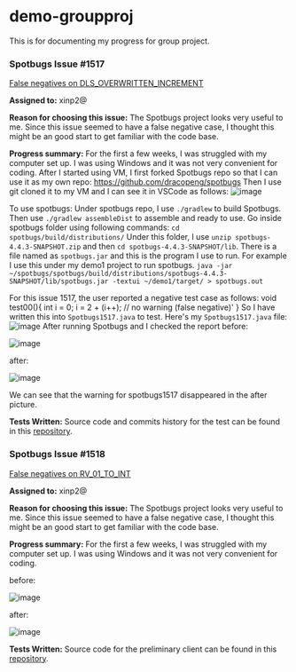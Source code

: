 # demo-groupproj
This is for documenting my progress for group project.

### Spotbugs Issue #1517
[False negatives on DLS_OVERWRITTEN_INCREMENT](https://github.com/spotbugs/spotbugs/issues/1517)

**Assigned to:** xinp2@
  
**Reason for choosing this issue:** The Spotbugs project looks very useful to me. Since this issue seemed to have a false negative case, I thought this might be an good start to get familiar with the code base.

**Progress summary:**
For the first a few weeks, I was struggled with my computer set up. I was using Windows and it was not very convenient for coding. After I started using VM, I first forked Spotbugs repo so that I can use it as my own repo: https://github.com/dracopeng/spotbugs
Then I use git cloned it to my VM and I can see it in VSCode as follows:
![image](https://user-images.githubusercontent.com/62916853/142748542-f8cc09e2-79a1-43fd-926e-38b782637845.png)

To use spotbugs:
Under spotbugs repo, I use `./gradlew` to build Spotbugs. 
Then use `./gradlew assembleDist` to assemble and ready to use.
Go inside spotbugs folder using following commands:
`cd spotbugs/build/distributions/`
Under this folder, I use `unzip spotbugs-4.4.3-SNAPSHOT.zip` and then `cd spotbugs-4.4.3-SNAPSHOT/lib`.
There is a file named as `spotbugs.jar` and this is the program I use to run.
For example I use this under my demo1 project to run spotbugs.
`java -jar ~/spotbugs/spotbugs/build/distributions/spotbugs-4.4.3-SNAPSHOT/lib/spotbugs.jar -textui ~/demo1/target/ > spotbugs.out`

For this issue 1517, the user reported a negative test case as follows:
void test00(){
    int i = 0;
    i = 2 + (i++); // no warning (false negative)'
}
So I have written this into `Spotbugs1517.java` to test.
Here's my `Spotbugs1517.java` file:
![image](https://user-images.githubusercontent.com/62916853/142751800-ec265e3c-ea73-4e51-a1f2-b81d2a0f8bb2.png)
After running Spotbugs and I checked the report
before:

![image](https://user-images.githubusercontent.com/62916853/142747752-b1de70d4-705a-4768-8ed6-29720c5110a9.png)

after:

![image](https://user-images.githubusercontent.com/62916853/142747770-142f732c-5e45-4e84-a3eb-326cf8925acc.png)

We can see that the warning for spotbugs1517 disappeared in the after picture.

**Tests Written:** Source code and commits history for the test can be found in this [repository](https://github.com/dracopeng/demo-groupproj).


### Spotbugs Issue #1518
[False negatives on RV_01_TO_INT](https://github.com/spotbugs/spotbugs/issues/1518)

**Assigned to:** xinp2@
  
**Reason for choosing this issue:** The Spotbugs project looks very useful to me. Since this issue seemed to have a false negative case, I thought this might be an good start to get familiar with the code base.

**Progress summary:**
For the first a few weeks, I was struggled with my computer set up. I was using Windows and it was not very convenient for coding. 

before:

![image](https://user-images.githubusercontent.com/62916853/142747752-b1de70d4-705a-4768-8ed6-29720c5110a9.png)

after:

![image](https://user-images.githubusercontent.com/62916853/142747770-142f732c-5e45-4e84-a3eb-326cf8925acc.png)


**Tests Written:** Source code for the preliminary client can be found in this [repository](https://github.com/heeki/SampleJavaSdkV2).
